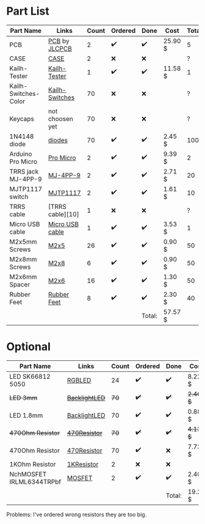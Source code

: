 # Part List

| Part Name            | Links                   | Count       | Ordered            | Done               | Cost        | TotalCount | Price/Board |
| -------------------- | ----------------------- | ----------- | ------------------ | ------------------ | ----------- | ---------- |  ---------- |
| PCB                  |[PCB][1] by [JLCPCB][1b] | 2           | :heavy_check_mark: | :heavy_check_mark: | 25.90 $     | 5          | 10.36 $     |
| CASE                 |[CASE][2]                | 2           | :x:                | :x:                |             | ?          | ?           |
| Kailh-Tester         |[Kailh-Tester][3]        | 1           | :heavy_check_mark: | :heavy_check_mark: | 11.58 $     | 1          | 0 $         |
| Kailh-Switches-Color |[Kailh-Switches][4]      | 70          | :x:                | :x:                |             | ?          | ?           |
| Keycaps              |not choosen yet          | 70          | :x:                | :x:                |             | ?          | ?           |
| 1N4148 diode         |[diodes][6]              | 70          | :heavy_check_mark: | :heavy_check_mark: | 2.45 $      | 100        | 1.72 $      |
| Arduino Pro Micro    |[Pro Micro][7]           | 2           | :heavy_check_mark: | :heavy_check_mark: | 9.39 $      | 2          | 9.39 $      |
| TRRS jack MJ-4PP-9   |[MJ-4PP-9][8]            | 2           | :heavy_check_mark: | :heavy_check_mark: | 2.71 $      | 20         | 0.27 $      |
| MJTP1117 switch      |[MJTP1117][9]            | 2           | :heavy_check_mark: | :heavy_check_mark: | 1.61 $      | 10         | 0.32 $      |
| TRRS cable           |[TRRS cable][10]         | 1           | :x:                | :x:                |             | ?          | ?           |
| Micro USB cable      |[Micro USB cable][11]    | 1           | :heavy_check_mark: | :heavy_check_mark: | 3.53 $      | 1          | 3.53 $      |
| M2x5mm Screws        |[M2x5][12]               | 26          | :heavy_check_mark: | :heavy_check_mark: | 0.90 $      | 50         | 0.47 $      |
| M2x8mm Screws        |[M2x8][12]               | 6           | :heavy_check_mark: | :heavy_check_mark: | 0.90 $      | 50         | 0.11 $      |
| M2x6mm Spacer        |[M2x6][13]               | 16          | :heavy_check_mark: | :heavy_check_mark: | 1.30 $      | 50         | 0.42 $      |
| Rubber Feet          |[Rubber Feet][14]        | 8           | :heavy_check_mark: | :heavy_check_mark: | 2.30 $      | 40         | 0.46 $      |
|                      |                         |             |                    | Total:             | 57.57 $     |            | 27,05 $     |

# Optional

| Part Name                | Links                | Count       | Ordered            | Done               | Cost        | TotalCount | Price/Board |
| ------------------------ | -------------------- | ----------- | ------------------ | ------------------ | ----------- | ---------- |  ---------- |
| LED SK66812 5050         |[RGBLED][15]          | 24          | :heavy_check_mark: | :heavy_check_mark: | 8.22 $      | 100        | 1.97 $      |
|~~LED 3mm~~               |~~[BacklightLED][16]~~| ~~70~~      | ~~:heavy_check_mark:~~| ~~:heavy_check_mark:~~ | ~~2.46 $~~ |      |             |
| LED 1.8mm                |[BacklightLED][16b]   | 70          | :heavy_check_mark: | :heavy_check_mark: | 0.88 $      | 100        | 0.62 $      |
|~~470Ohm Resistor~~       |~~[470Resistor][17]~~ | ~~70~~      |~~:heavy_check_mark:~~ | ~~:heavy_check_mark:~~ | ~~4.13 $~~ |      |             |
| 470Ohm Resistor          |[470Resistor][17b]    | 70          | :heavy_check_mark: | :x:                | 7.73 $      | 200        | 2.70        |
| 1KOhm Resistor           |[1KResistor][17]      | 2           | :x:                | :x:                |             | ?          | ?           |
| NchMOSFET IRLML6344TRPbf |[MOSFET][18]          | 2           | :heavy_check_mark: | :heavy_check_mark: | 2.40 $      | 20         | 0.24 $      |
|                          |                      |             |                    | Total:             | 19.23 $     |            | 5.53 $      |

Problems: I've ordered wrong resistors they are too big.


[1]:https://github.com/omkbd/ErgoDash/tree/master/PCB
[1b]:https://support.jlcpcb.com
[2]:https://github.com/omkbd/ErgoDash/tree/master/Case
[3]:https://de.aliexpress.com/item/33004266279.html
[4]:https://de.aliexpress.com/item/32879369291.html
[5]:https://needs_to_repleced.de
[6]:https://de.aliexpress.com/item/1934432186.html
[7]:https://de.aliexpress.com/item/1005001621886380.html
[8]:https://de.aliexpress.com/item/32368285821.html
[9]:https://de.aliexpress.com/item/1005001342833282.html
[11]:https://de.aliexpress.com/item/4000311331611.html
[12]:https://de.aliexpress.com/item/10000181324125.html
[13]:https://de.aliexpress.com/item/4000239735518.html
[14]:https://de.aliexpress.com/item/33030992785.html
[15]:https://de.aliexpress.com/item/32527626500.html
[16]:https://de.aliexpress.com/item/32281183062.html
[16b]:https://de.aliexpress.com/item/32791278183.html
[17]:https://de.aliexpress.com/item/1005002005031759.html
[17b]:https://www.amazon.de/gp/product/B00YW4DTRG/ref=ppx_yo_dt_b_asin_title_o00_s00
[18]:https://de.aliexpress.com/item/4001079662735.html
